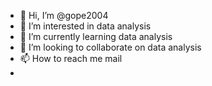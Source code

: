 - 👋 Hi, I’m @gope2004
- 👀 I’m interested in data analysis
- 🌱 I’m currently learning data analysis
- 💞️ I’m looking to collaborate on data analysis
- 📫 How to reach me mail
- 

<!---
gope2004/gope2004 is a ✨ special ✨ repository because its `README.md` (this file) appears on your GitHub profile.
You can click the Preview link to take a look at your changes.
--->
